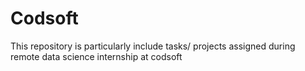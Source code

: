 # Codsoft
This repository is particularly include tasks/ projects assigned during remote data science internship at codsoft
